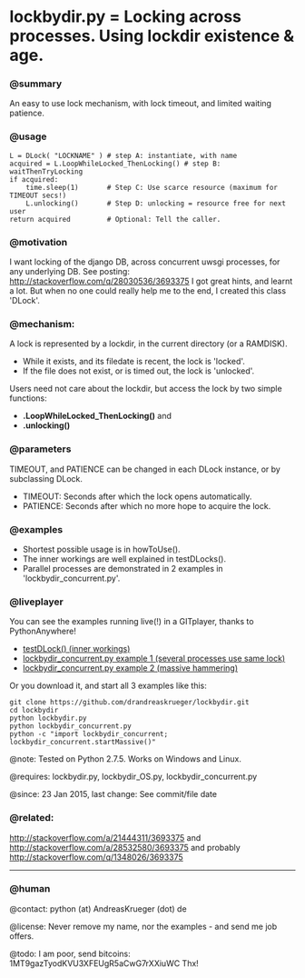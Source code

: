 # lockbydir.py = Locking across processes. Using lockdir existence & age.

### @summary 

An easy to use lock mechanism, with lock timeout, and limited waiting patience.

### @usage

    L = DLock( "LOCKNAME" ) # step A: instantiate, with name
    acquired = L.LoopWhileLocked_ThenLocking() # step B: waitThenTryLocking
    if acquired:
        time.sleep(1)       # Step C: Use scarce resource (maximum for TIMEOUT secs!)
        L.unlocking()       # Step D: unlocking = resource free for next user
    return acquired         # Optional: Tell the caller. 

### @motivation

I want locking of the django DB, across concurrent uwsgi processes, for any underlying DB. See posting: http://stackoverflow.com/q/28030536/3693375 I got great hints, and learnt a lot. But when no one could really help me to the end, I created this class 'DLock'. 

### @mechanism:

A lock is represented by a lockdir, in the current directory (or a RAMDISK).

* While it exists, and its filedate is recent, the lock is 'locked'.
* If the file does not exist, or is timed out, the lock is 'unlocked'.

Users need not care about the lockdir, but access the lock by two simple functions: 
* **.LoopWhileLocked_ThenLocking()** and 
* **.unlocking()**

### @parameters

TIMEOUT, and PATIENCE can be changed in each DLock instance, or by subclassing DLock.

* TIMEOUT: Seconds after which the lock opens automatically.
* PATIENCE: Seconds after which no more hope to acquire the lock. 

### @examples

* Shortest possible usage is in howToUse().
* The inner workings are well explained in testDLocks().
* Parallel processes are demonstrated in 2 examples in 'lockbydir_concurrent.py'. 

### @liveplayer
You can see the examples running live(!) in a GITplayer, thanks to PythonAnywhere!

* [testDLock() (inner workings)](https://www.pythonanywhere.com/gists/4b0b06bf9c13d8e5ea76/gistfile1.txt/python2/)
* [lockbydir_concurrent.py example 1 (several processes use same lock)](https://www.pythonanywhere.com/gists/6133112519b52eb435c2/gistfile1.txt/python2)
* [lockbydir_concurrent.py example 2 (massive hammering)](https://www.pythonanywhere.com/gists/d0209dd72d66efdb2c8f/gistfile1.txt/python2)

Or you download it, and start all 3 examples like this:  

    git clone https://github.com/drandreaskrueger/lockbydir.git
    cd lockbydir
    python lockbydir.py 
    python lockbydir_concurrent.py 
    python -c "import lockbydir_concurrent; lockbydir_concurrent.startMassive()"
    
@note:     Tested on Python 2.7.5. Works on Windows and Linux.

@requires: lockbydir.py, lockbydir_OS.py, lockbydir_concurrent.py

@since:    23 Jan 2015, last change: See commit/file date    

### @related:
http://stackoverflow.com/a/21444311/3693375 and http://stackoverflow.com/a/28532580/3693375 and probably http://stackoverflow.com/q/1348026/3693375

- - -
### @human

@contact:  python (at) AndreasKrueger (dot) de   

@license:  Never remove my name, nor the examples - and send me job offers.

@todo:     I am poor, send bitcoins: 1MT9gazTyodKVU3XFEUgR5aCwG7rXXiuWC Thx! 

